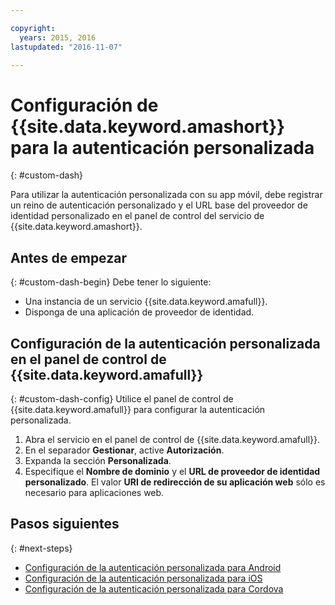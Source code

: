 ```yaml
---

copyright:
  years: 2015, 2016
lastupdated: "2016-11-07"

---
```


# Configuración de {{site.data.keyword.amashort}} para la autenticación personalizada
{: #custom-dash}


Para utilizar la autenticación personalizada con su app móvil, debe registrar un reino de autenticación personalizado y el URL base del proveedor de identidad personalizado en el panel de control del servicio de {{site.data.keyword.amashort}}.

## Antes de empezar
{: #custom-dash-begin}
Debe tener lo siguiente:
* Una instancia de un servicio {{site.data.keyword.amafull}}.
* Disponga de una aplicación de proveedor de identidad.

## Configuración de la autenticación personalizada en el panel de control de {{site.data.keyword.amafull}}
{: #custom-dash-config}
Utilice el panel de control de {{site.data.keyword.amafull}} para configurar la autenticación personalizada.

1. Abra el servicio en el panel de control de {{site.data.keyword.amafull}}.
1. En el separador **Gestionar**, active **Autorización**.
1. Expanda la sección **Personalizada**.
1. Especifique el **Nombre de dominio** y el **URL de proveedor de identidad personalizado**. El valor **URI de redirección de su aplicación web** sólo es necesario para aplicaciones web.

## Pasos siguientes
{: #next-steps}
* [Configuración de la autenticación personalizada para Android](custom-auth-android.html)
* [Configuración de la autenticación personalizada para iOS](custom-auth-ios.html)
* [Configuración de la autenticación personalizada para Cordova](custom-auth-cordova.html)
